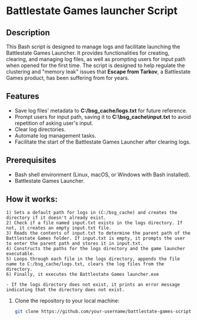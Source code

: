 # Battlestate Games launcher Script

## Description

This Bash script is designed to manage logs and facilitate launching the Battlestate Games Launcher. It provides functionalities for creating, clearing, and managing log files, as well as prompting users for input path when opened for the first time. The script is designed to help regulate the clustering and "memory leak" issues that **Escape from Tarkov**, a Battlestate Games product, has been suffering from for years.

## Features

- Save log files' metadata to **C:/bsg_cache/logs.txt** for future reference.
- Prompt users for input path, saving it to **C:\bsg_cache\input.txt** to avoid repetition of asking user's input.
- Clear log directories.
- Automate log management tasks.
- Facilitate the start of the Battlestate Games Launcher after clearing logs.

## Prerequisites

- Bash shell environment (Linux, macOS, or Windows with Bash installed).
- Battlestate Games Launcher.

## How it works:
    1) Sets a default path for logs in (C:/bsg_cache) and creates the directory if it doesn't already exist.
    2) Check if a file named input.txt exists in the logs directory. If not, it creates an empty input.txt file.
    3) Reads the contents of input.txt to determine the parent path of the Battlestate Games folder. If input.txt is empty, it prompts the user         to enter the parent path and stores it in input.txt.
    4) Constructs the paths for the logs directory and the game launcher executable.
    5) Loops through each file in the logs directory, appends the file name to C:/bsg_cache/logs.txt, clears the log files from the directory.
    6) Finally, it executes the Battlestate Games launcher.exe

    - If the logs directory does not exist, it prints an error message indicating that the directory does not exist.
1. Clone the repository to your local machine:

   ```bash
   git clone https://github.com/your-username/battlestate-games-script.git
